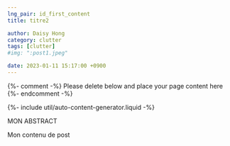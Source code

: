 ```yaml
---
lng_pair: id_first_content
title: titre2

author: Daisy Hong
category: clutter
tags: [clutter]
#img: ":post1.jpeg"

date: 2023-01-11 15:17:00 +0900
---
```


{%- comment -%} Please delete below and place your page content here {%- endcomment -%}

{%- include util/auto-content-generator.liquid -%}

<!-- outline-start -->

MON ABSTRACT 

<!-- outline-end -->

Mon contenu de post